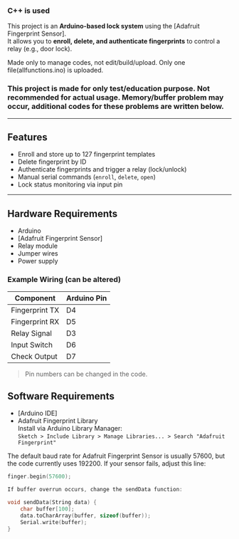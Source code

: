 ### C++ is used

This project is an **Arduino-based  lock system** using the [Adafruit Fingerprint Sensor].  
It allows you to **enroll, delete, and authenticate fingerprints** to control a relay (e.g., door lock).

Made only to manage codes, not edit/build/upload.
Only one file(allfunctions.ino) is uploaded.

### This project is made for only test/education purpose. Not recommended for actual usage. Memory/buffer problem may occur, additional codes for these problems are written below.

---

##  Features
- Enroll and store up to 127 fingerprint templates
- Delete fingerprint by ID
- Authenticate fingerprints and trigger a relay (lock/unlock)
- Manual serial commands (`enroll`, `delete`, `open`)
- Lock status monitoring via input pin

---

##  Hardware Requirements
- Arduino
- [Adafruit Fingerprint Sensor]
- Relay module 
- Jumper wires
- Power supply

### Example Wiring (can be altered)
| Component              | Arduino Pin |
|-------------------------|-------------|
| Fingerprint TX         | D4 |
| Fingerprint RX         | D5 |
| Relay Signal           | D3 |
| Input Switch           | D6 |
| Check Output           | D7 |

>  Pin numbers can be changed in the code.


##  Software Requirements
- [Arduino IDE]
- Adafruit Fingerprint Library  
  Install via Arduino Library Manager:  
  `Sketch > Include Library > Manage Libraries... > Search "Adafruit Fingerprint"`

The default baud rate for Adafruit Fingerprint Sensor is usually 57600,
but the code currently uses 192200. If your sensor fails, adjust this line:
```cpp
finger.begin(57600);

If buffer overrun occurs, change the sendData function:

void sendData(String data) {
    char buffer[100];
    data.toCharArray(buffer, sizeof(buffer));
    Serial.write(buffer);
}

